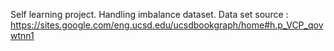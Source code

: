 Self learning project. Handling imbalance dataset.
Data set source :
https://sites.google.com/eng.ucsd.edu/ucsdbookgraph/home#h.p_VCP_qovwtnn1
